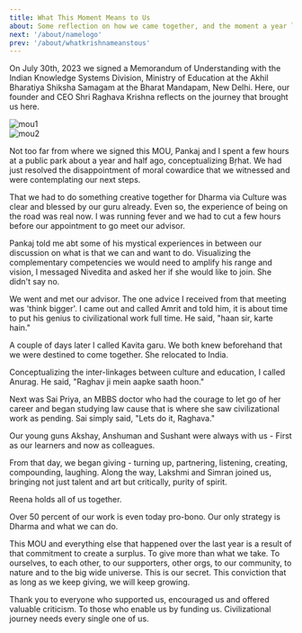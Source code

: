 ```yaml
---
title: What This Moment Means to Us
about: Some reflection on how we came together, and the moment a year later when we sign an MoU with the IKS Division at the Ministry of Education.
next: '/about/namelogo'
prev: '/about/whatkrishnameanstous'
---
```


<script lang="ts">

	import Youtube from '$lib/components/Youtuber.svelte'
	let idd = '8yxZi7tFTaA'

</script>

On July 30th, 2023 we signed a Memorandum of Understanding with the Indian Knowledge Systems Division, Ministry of Education at the Akhil Bharatiya Shiksha Samagam at the Bharat Mandapam, New Delhi. Here, our founder and CEO Shri Raghava Krishna reflects on the journey that brought us here. 

<div class="rta-grid grid2 colgap300 rowgap200">
	<div class="rta-image">
		<img src="https://rnfvzaelmwbbvfbsppir.supabase.co/storage/v1/object/public/brhatwebsite/17newsletter/mou.webp" alt="mou1"/>
	</div>
	<div class="rta-image">
		<img src="https://rnfvzaelmwbbvfbsppir.supabase.co/storage/v1/object/public/brhatwebsite/17newsletter/mou2.webp" alt="mou2"/>
	</div>
</div>

<Youtube youTubeId={idd}/>

Not too far from where we signed this MOU, Pankaj and I spent a few hours at a public park about a year and half ago, conceptualizing Bṛhat. We had just resolved the disappointment of moral cowardice that we witnessed and were contemplating our next steps.

That we had to do something creative together for Dharma via Culture was clear and blessed by our guru already. Even so, the experience of being on the road was real now. I was running fever and we had to cut a few hours before our appointment to go meet our advisor.

Pankaj told me abt some of his mystical experiences in between our discussion on what is that we can and want to do. Visualizing the complementary competencies we would need to amplify his range and vision, I messaged Nivedita and asked her if she would like to join. She didn't say no.

We went and met our advisor. The one advice I received from that meeting was 'think bigger'. I came out and called Amrit and told him, it is about time to put his genius to civilizational work full time. He said, "haan sir, karte hain."

A couple of days later I called Kavita garu. We both knew beforehand that we were destined to come together. She relocated to India.

Conceptualizing the inter-linkages between culture and education, I called Anurag. He said, "Raghav ji mein aapke saath hoon."

Next was Sai Priya, an MBBS doctor who had the courage to let go of her career and began studying law cause that is where she saw civilizational work as pending. Sai simply said, "Lets do it, Raghava."

Our young guns Akshay, Anshuman and Sushant were always with us - First as our learners and now as colleagues.

From that day, we began giving - turning up, partnering, listening, creating, compounding, laughing. Along the way, Lakshmi and Simran joined us, bringing not just talent and art but critically, purity of spirit. 

Reena holds all of us together.

Over 50 percent of our work is even today pro-bono. Our only strategy is Dharma and what we can do.

This MOU and everything else that happened over the last year is a result of that commitment to create a surplus. To give more than what we take. To ourselves, to each other, to our supporters, other orgs, to our community, to nature and to the big wide universe. This is our secret. This conviction that as long as we keep giving, we will keep growing.

Thank you to everyone who supported us, encouraged us and offered valuable criticism. To those who enable us by funding us. Civilizational journey needs every single one of us.

